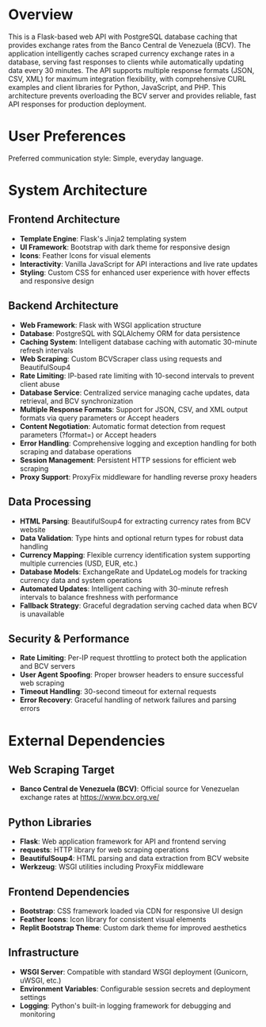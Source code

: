 # Overview

This is a Flask-based web API with PostgreSQL database caching that provides exchange rates from the Banco Central de Venezuela (BCV). The application intelligently caches scraped currency exchange rates in a database, serving fast responses to clients while automatically updating data every 30 minutes. The API supports multiple response formats (JSON, CSV, XML) for maximum integration flexibility, with comprehensive CURL examples and client libraries for Python, JavaScript, and PHP. This architecture prevents overloading the BCV server and provides reliable, fast API responses for production deployment.

# User Preferences

Preferred communication style: Simple, everyday language.

# System Architecture

## Frontend Architecture
- **Template Engine**: Flask's Jinja2 templating system
- **UI Framework**: Bootstrap with dark theme for responsive design
- **Icons**: Feather Icons for visual elements
- **Interactivity**: Vanilla JavaScript for API interactions and live rate updates
- **Styling**: Custom CSS for enhanced user experience with hover effects and responsive design

## Backend Architecture
- **Web Framework**: Flask with WSGI application structure
- **Database**: PostgreSQL with SQLAlchemy ORM for data persistence
- **Caching System**: Intelligent database caching with automatic 30-minute refresh intervals
- **Web Scraping**: Custom BCVScraper class using requests and BeautifulSoup4
- **Rate Limiting**: IP-based rate limiting with 10-second intervals to prevent client abuse
- **Database Service**: Centralized service managing cache updates, data retrieval, and BCV synchronization
- **Multiple Response Formats**: Support for JSON, CSV, and XML output formats via query parameters or Accept headers
- **Content Negotiation**: Automatic format detection from request parameters (?format=) or Accept headers
- **Error Handling**: Comprehensive logging and exception handling for both scraping and database operations
- **Session Management**: Persistent HTTP sessions for efficient web scraping
- **Proxy Support**: ProxyFix middleware for handling reverse proxy headers

## Data Processing
- **HTML Parsing**: BeautifulSoup4 for extracting currency rates from BCV website
- **Data Validation**: Type hints and optional return types for robust data handling
- **Currency Mapping**: Flexible currency identification system supporting multiple currencies (USD, EUR, etc.)
- **Database Models**: ExchangeRate and UpdateLog models for tracking currency data and system operations
- **Automated Updates**: Intelligent caching with 30-minute refresh intervals to balance freshness with performance
- **Fallback Strategy**: Graceful degradation serving cached data when BCV is unavailable

## Security & Performance
- **Rate Limiting**: Per-IP request throttling to protect both the application and BCV servers
- **User Agent Spoofing**: Proper browser headers to ensure successful web scraping
- **Timeout Handling**: 30-second timeout for external requests
- **Error Recovery**: Graceful handling of network failures and parsing errors

# External Dependencies

## Web Scraping Target
- **Banco Central de Venezuela (BCV)**: Official source for Venezuelan exchange rates at https://www.bcv.org.ve/

## Python Libraries
- **Flask**: Web application framework for API and frontend serving
- **requests**: HTTP library for web scraping operations
- **BeautifulSoup4**: HTML parsing and data extraction from BCV website
- **Werkzeug**: WSGI utilities including ProxyFix middleware

## Frontend Dependencies
- **Bootstrap**: CSS framework loaded via CDN for responsive UI design
- **Feather Icons**: Icon library for consistent visual elements
- **Replit Bootstrap Theme**: Custom dark theme for improved aesthetics

## Infrastructure
- **WSGI Server**: Compatible with standard WSGI deployment (Gunicorn, uWSGI, etc.)
- **Environment Variables**: Configurable session secrets and deployment settings
- **Logging**: Python's built-in logging framework for debugging and monitoring